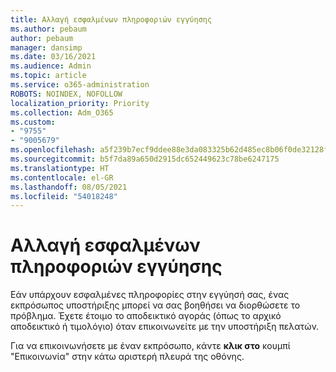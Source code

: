 ```yaml
---
title: Αλλαγή εσφαλμένων πληροφοριών εγγύησης
ms.author: pebaum
author: pebaum
manager: dansimp
ms.date: 03/16/2021
ms.audience: Admin
ms.topic: article
ms.service: o365-administration
ROBOTS: NOINDEX, NOFOLLOW
localization_priority: Priority
ms.collection: Adm_O365
ms.custom:
- "9755"
- "9005679"
ms.openlocfilehash: a5f239b7ecf9ddee88e3da083325b62d485ec8b06f0de32128fc6a750044af36
ms.sourcegitcommit: b5f7da89a650d2915dc652449623c78be6247175
ms.translationtype: HT
ms.contentlocale: el-GR
ms.lasthandoff: 08/05/2021
ms.locfileid: "54018248"
---
```

# <a name="change-incorrect-warranty-information"></a>Αλλαγή εσφαλμένων πληροφοριών εγγύησης

Εάν υπάρχουν εσφαλμένες πληροφορίες στην εγγύησή σας, ένας εκπρόσωπος υποστήριξης μπορεί να σας βοηθήσει να διορθώσετε το πρόβλημα. Έχετε έτοιμο το αποδεικτικό αγοράς (όπως το αρχικό αποδεικτικό ή τιμολόγιο) όταν επικοινωνείτε με την υποστήριξη πελατών.

Για να επικοινωνήσετε με έναν εκπρόσωπο, κάντε **κλικ στο** κουμπί "Επικοινωνία" στην κάτω αριστερή πλευρά της οθόνης.